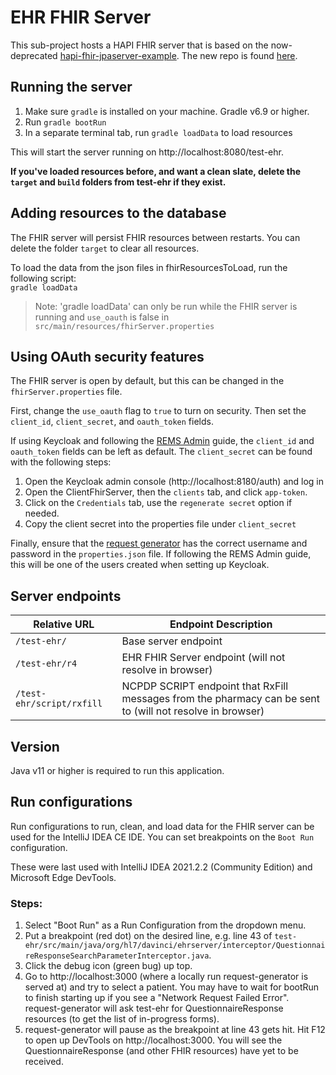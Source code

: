 # EHR FHIR Server

This sub-project hosts a HAPI FHIR server that is based on the now-deprecated [hapi-fhir-jpaserver-example](https://github.com/jamesagnew/hapi-fhir/tree/master/hapi-fhir-jpaserver-example). The new repo is found [here](https://github.com/hapifhir/hapi-fhir-jpaserver-starter).

## Running the server

1. Make sure `gradle` is installed on your machine. Gradle v6.9 or higher.
2. Run `gradle bootRun`
3. In a separate terminal tab, run `gradle loadData` to load resources

This will start the server running on http://localhost:8080/test-ehr.

**If you've loaded resources before, and want a clean slate, delete the `target` and `build` folders from test-ehr if they exist.**

## Adding resources to the database

The FHIR server will persist FHIR resources between restarts. You can delete the folder `target` to clear all resources.

To load the data from the json files in fhirResourcesToLoad, run the following script:  
`gradle loadData`

> Note: 'gradle loadData' can only be run while the FHIR server is running and `use_oauth` is false in `src/main/resources/fhirServer.properties`

## Using OAuth security features

The FHIR server is open by default, but this can be changed in the `fhirServer.properties` file.

First, change the `use_oauth` flag to `true` to turn on security. Then set the `client_id`, `client_secret`, and `oauth_token` fields.

If using Keycloak and following the [REMS Admin](https://github.com/mcode/rems-admin) guide, the `client_id` and `oauth_token` fields can be left as default. The `client_secret` can be found with the following steps:

1. Open the Keycloak admin console (http://localhost:8180/auth) and log in
2. Open the ClientFhirServer, then the `clients` tab, and click `app-token`.
3. Click on the `Credentials` tab, use the `regenerate secret` option if needed.
4. Copy the client secret into the properties file under `client_secret`

Finally, ensure that the [request generator](https://github.com/mcode/request-generator) has the correct username and password in the `properties.json` file. If following the REMS Admin guide, this will be one of the users created when setting up Keycloak.

## Server endpoints

| Relative URL   | Endpoint Description                                   |
| -------------- | ------------------------------------------------------ |
| `/test-ehr/`   | Base server endpoint                                   |
| `/test-ehr/r4` | EHR FHIR Server endpoint (will not resolve in browser) |
| `/test-ehr/script/rxfill` | NCPDP SCRIPT endpoint that RxFill messages from the pharmacy can be sent to (will not resolve in browser) |

## Version

Java v11 or higher is required to run this application.

## Run configurations

Run configurations to run, clean, and load data for the FHIR server can be used for the IntelliJ IDEA CE IDE. You can set breakpoints on the `Boot Run` configuration.

These were last used with IntelliJ IDEA 2021.2.2 (Community Edition) and Microsoft Edge DevTools.

### Steps:

1. Select "Boot Run" as a Run Configuration from the dropdown menu.
2. Put a breakpoint (red dot) on the desired line, e.g. line 43 of `test-ehr/src/main/java/org/hl7/davinci/ehrserver/interceptor/QuestionnaireResponseSearchParameterInterceptor.java`.
3. Click the debug icon (green bug) up top.
4. Go to http://localhost:3000 (where a locally run request-generator is served at) and try to select a patient. You may have to wait for bootRun to finish starting up if you see a "Network Request Failed Error". request-generator will ask test-ehr for QuestionnaireResponse resources (to get the list of in-progress forms).
5. request-generator will pause as the breakpoint at line 43 gets hit. Hit F12 to open up DevTools on http://localhost:3000. You will see the QuestionnaireResponse (and other FHIR resources) have yet to be received.
